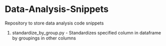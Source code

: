 # Data-Analysis-Snippets
Repository to store data analysis code snippets

1. standardize_by_group.py - Standardizes specified column in dataframe by groupings in other columns
